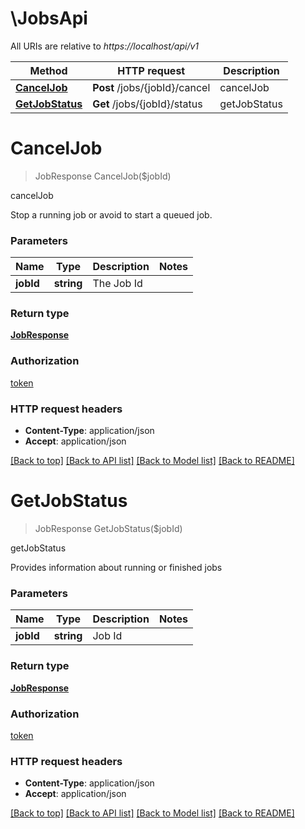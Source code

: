 # \JobsApi

All URIs are relative to *https://localhost/api/v1*

Method | HTTP request | Description
------------- | ------------- | -------------
[**CancelJob**](JobsApi.md#CancelJob) | **Post** /jobs/{jobId}/cancel | cancelJob
[**GetJobStatus**](JobsApi.md#GetJobStatus) | **Get** /jobs/{jobId}/status | getJobStatus


# **CancelJob**
> JobResponse CancelJob($jobId)

cancelJob

Stop a running job or avoid to start a queued job.


### Parameters

Name | Type | Description  | Notes
------------- | ------------- | ------------- | -------------
 **jobId** | **string**| The Job Id | 

### Return type

[**JobResponse**](JobResponse.md)

### Authorization

[token](../README.md#token)

### HTTP request headers

 - **Content-Type**: application/json
 - **Accept**: application/json

[[Back to top]](#) [[Back to API list]](../README.md#documentation-for-api-endpoints) [[Back to Model list]](../README.md#documentation-for-models) [[Back to README]](../README.md)

# **GetJobStatus**
> JobResponse GetJobStatus($jobId)

getJobStatus

Provides information about running or finished jobs


### Parameters

Name | Type | Description  | Notes
------------- | ------------- | ------------- | -------------
 **jobId** | **string**| Job Id | 

### Return type

[**JobResponse**](JobResponse.md)

### Authorization

[token](../README.md#token)

### HTTP request headers

 - **Content-Type**: application/json
 - **Accept**: application/json

[[Back to top]](#) [[Back to API list]](../README.md#documentation-for-api-endpoints) [[Back to Model list]](../README.md#documentation-for-models) [[Back to README]](../README.md)

